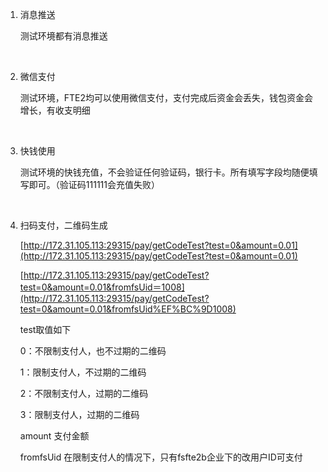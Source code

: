   1. 消息推送

     测试环境都有消息推送

     ​

  2. 微信支付

     测试环境，FTE2均可以使用微信支付，支付完成后资金会丢失，钱包资金会增长，有收支明细

     ​

  3. 快钱使用

     测试环境的快钱充值，不会验证任何验证码，银行卡。所有填写字段均随便填写即可。（验证码111111会充值失败）

     ​

  4. 扫码支付，二维码生成

     [http://172.31.105.113:29315/pay/getCodeTest?test=0&amount=0.01](http://172.31.105.113:29315/pay/getCodeTest?test=0&amount=0.01)

     [http://172.31.105.113:29315/pay/getCodeTest?test=0&amount=0.01&fromfsUid＝1008](http://172.31.105.113:29315/pay/getCodeTest?test=0&amount=0.01&fromfsUid%EF%BC%9D1008)

     test取值如下

     0：不限制支付人，也不过期的二维码

     1：限制支付人，不过期的二维码

     2：不限制支付人，过期的二维码

     3：限制支付人，过期的二维码

     amount 支付金额

     fromfsUid 在限制支付人的情况下，只有fsfte2b企业下的改用户ID可支付

     ​
